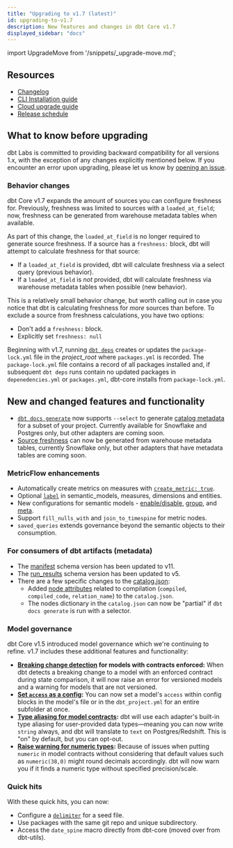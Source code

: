 ```yaml
---
title: "Upgrading to v1.7 (latest)"
id: upgrading-to-v1.7
description: New features and changes in dbt Core v1.7
displayed_sidebar: "docs"
---
```


import UpgradeMove from '/snippets/_upgrade-move.md';

<UpgradeMove />

## Resources

- [Changelog](https://github.com/dbt-labs/dbt-core/blob/8aaed0e29f9560bc53d9d3e88325a9597318e375/CHANGELOG.md)
- [CLI Installation guide](/docs/core/installation)
- [Cloud upgrade guide](/docs/dbt-versions/upgrade-core-in-cloud)
- [Release schedule](https://github.com/dbt-labs/dbt-core/issues/8260)

## What to know before upgrading

dbt Labs is committed to providing backward compatibility for all versions 1.x, with the exception of any changes explicitly mentioned below. If you encounter an error upon upgrading, please let us know by [opening an issue](https://github.com/dbt-labs/dbt-core/issues/new).

### Behavior changes

dbt Core v1.7 expands the amount of sources you can configure freshness for. Previously, freshness was limited to sources with a `loaded_at_field`; now, freshness can be generated from warehouse metadata tables when available. 

As part of this change, the `loaded_at_field` is no longer required to generate source freshness. If a source has a `freshness:` block, dbt will attempt to calculate freshness for that source:
- If a `loaded_at_field` is provided, dbt will calculate freshness via a select query (previous behavior).
- If a `loaded_at_field` is _not_ provided, dbt will calculate freshness via warehouse metadata tables when possible (new behavior).

This is a relatively small behavior change, but worth calling out in case you notice that dbt is calculating freshness for _more_ sources than before. To exclude a source from freshness calculations, you have two options:
- Don't add a `freshness:` block.
- Explicitly set `freshness: null`

Beginning with v1.7, running [`dbt deps`](/reference/commands/deps) creates or updates the `package-lock.yml` file in the _project_root_ where `packages.yml` is recorded. The `package-lock.yml` file contains a record of all packages installed and, if subsequent `dbt deps` runs contain no updated packages in `depenedencies.yml` or `packages.yml`, dbt-core installs from `package-lock.yml`. 

## New and changed features and functionality

- [`dbt docs generate`](/reference/commands/cmd-docs) now supports `--select` to generate [catalog metadata](/reference/artifacts/catalog-json) for a subset of your project. Currently available for Snowflake and Postgres only, but other adapters are coming soon. 
- [Source freshness](/docs/deploy/source-freshness) can now be generated from warehouse metadata tables, currently Snowflake only, but other adapters that have metadata tables are coming soon. 

### MetricFlow enhancements

- Automatically create metrics on measures with [`create_metric: true`](/docs/build/semantic-models).
- Optional [`label`](/docs/build/semantic-models) in semantic_models, measures, dimensions and entities.
- New configurations for semantic models - [enable/disable](/reference/resource-configs/enabled), [group](/reference/resource-configs/group), and [meta](/reference/resource-configs/meta).
- Support `fill_nulls_with` and `join_to_timespine` for metric nodes.
- `saved_queries` extends governance beyond the semantic objects to their consumption.

### For consumers of dbt artifacts (metadata)

- The [manifest](/reference/artifacts/manifest-json) schema version has been updated to v11.
- The [run_results](/reference/artifacts/run-results-json) schema version has been updated to v5.
- There are a few specific changes to the [catalog.json](/reference/artifacts/catalog-json):
    - Added [node attributes](/reference/artifacts/run-results-json) related to compilation (`compiled`, `compiled_code`, `relation_name`) to the `catalog.json`. 
    - The nodes dictionary in the `catalog.json` can now be "partial" if `dbt docs generate` is run with a selector.

### Model governance

dbt Core v1.5 introduced model governance which we're continuing to refine.  v1.7 includes these additional features and functionality:

- **[Breaking change detection](/reference/resource-properties/versions#detecting-breaking-changes) for models with contracts enforced:** When dbt detects a breaking change to a model with an enforced contract during state comparison, it will now raise an error for versioned models and a warning for models that are not versioned.
- **[Set `access` as a config](/reference/resource-configs/access):** You can now set a model's `access` within config blocks in the model's file or in the `dbt_project.yml` for an entire subfolder at once.
- **[Type aliasing for model contracts](/reference/resource-configs/contract):** dbt will use each adapter's built-in type aliasing for user-provided data types—meaning you can now write `string` always, and dbt will translate to `text` on Postgres/Redshift. This is "on" by default, but you can opt-out.
- **[Raise warning for numeric types](/reference/resource-configs/contract):** Because of issues when putting `numeric` in model contracts without considering that default values such as `numeric(38,0)` might round decimals accordingly. dbt will now warn you if it finds a numeric type without specified precision/scale.

### Quick hits

With these quick hits, you can now:
- Configure a [`delimiter`](/reference/resource-configs/delimiter) for a seed file.
- Use packages with the same git repo and unique subdirectory.
- Access the `date_spine` macro directly from dbt-core (moved over from dbt-utils).
